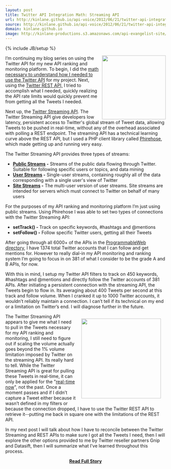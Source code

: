 ```yaml
---
layout: post
title: Twitter API Integration Math: Streaming API
url: http://kinlane.github.io/api-voice/2012/06/21/twitter-api-integration-math-streaming-api/
source: http://kinlane.github.io/api-voice/2012/06/21/twitter-api-integration-math-streaming-api/
domain: kinlane.github.io
image: http://kinlane-productions.s3.amazonaws.com/api-evangelist-site/blog/streaming-matrix.jpg
---
```

{% include JB/setup %}<p><p><img src="http://kinlane-productions.s3.amazonaws.com/twitter/twitter-bird-blue-on-white.png" alt="" width="200" align="right" /></p>
<p>I&rsquo;m continuing my blog series on using the Twitter API for my new API ranking and monitoring platform.  To begin, I did the <a title="necessary to understand how I needed to use the Twitter API " href="http://apivoice.com/2012/06/05/doing-the-twitter-api-integration-math/">math necessary to understand how I needed to use the Twitter API</a> for my project.  Next, using the <a title="Twitter REST API" href="http://apivoice.com/2012/06/06/twitter-api-integration-math-rest-api/">Twitter REST API,</a> I tried to accomplish what I needed, quickly realizing the API rate limits would quickly prevent me from getting all the Tweets I needed.</p>
<p>Next up, the <a title="Twitter Streaming API" href="https://dev.twitter.com/docs/streaming-apis">Twitter Streaming API</a>.  The Twitter Streaming API give developers low latency, persistent access to Twitter's global stream of Tweet data, allowing Tweets to be pushed in real-time, without any of the overhead associated with polling a REST endpoint.  The streaming API has a technical learning curve above the REST API, but I used a PHP client library called <a title="Phirehose" href="https://github.com/fennb/phirehose">Phirehose</a>, which made getting up and running very easy.</p>
<p>The Twitter Streaming API provides three types of streams:</p>
<ul class="mainlist">
<li><strong><a title="Public Streams" href="https://dev.twitter.com/docs/streaming-apis/streams/public">Public Streams</a> -</strong> Streams of the public data flowing through Twitter. Suitable for following specific users or topics, and data mining</li>
<li><strong><a title="User Streams" href="https://dev.twitter.com/docs/streaming-apis/streams/user">User Streams</a> -</strong> Single-user streams, containing roughly all of the data corresponding with a single user's view of Twitter</li>
<li><strong><a href="https://dev.twitter.com/docs/streaming-apis/streams/site">Site Streams</a> -</strong> The multi-user version of user streams. Site streams are intended for servers which must connect to Twitter on behalf of many users</li>
</ul>
<p>For the purposes of my API ranking and monitoring platform I&rsquo;m just using public streams.  Using Phirehose I was able to set two types of connections with the Twitter Streaming API:</p>
<ul class="mainlist">
<li><strong>setTrack() - </strong>Track on specific keywords, #hashtags and @mentions</li>
<li><strong>setFollow() -</strong> Follow specific Twitter users, getting all their Tweets</li>
</ul>
<p>After going through all 6000+ of the APIs in the <a title="ProgrammableWeb Directory" href="http://www.programmableweb.com/apis/directory">ProgrammableWeb directory</a>, I have 1374 total Twitter accounts that I can follow and get mentions for.  However to really dial-in my API monitoring and ranking system I&rsquo;m going to focus in on 381 of what I consider to be the grade A and B APIs, for now.</p>
<p>With this in mind, I setup my Twitter API filters to track on 450 keywords, #hashtags and @mentions and directly follow the Twitter accounts of 381 APIs.  After initiating a persistent connection with the streaming API, the Tweets begin to flow in.  Its averaging about 400 Tweets per second at this track and follow volume.  When I cranked it up to 1000 Twitter accounts, it wouldn&rsquo;t reliably maintain a connection.  I can&rsquo;t tell if its technical on my end or a limitation on Twitter&rsquo;s end.  I will diagnose further in the future.</p>
<p><img style="padding: 15px;" src="http://kinlane-productions.s3.amazonaws.com/streaming-matrix.jpg" alt="" width="250" align="right" /></p>
<p>The Twitter Streaming API appears to give me what I need to pull in the Tweets necessary for my API ranking and monitoring, I still need to figure out if scaling the volume actually goes beyond the 1% volume limitation imposed by Twitter on the streaming API.  Its really hard to tell.  While the Twitter Streaming API is great for pulling these Tweets in real-time, it can only be applied for the "<span style="text-decoration: underline;">real-time now</span>", not the past.  Once a moment passes and if I didn&rsquo;t capture a Tweet either because it wasn&rsquo;t defined in my filters or because the connection dropped, I have to use the Twitter REST API to retrieve it--putting me back in square one with the limitations of the REST API.</p>
<p>In my next post I will talk about how I have to reconcile between the Twitter Streaming and REST APIs to make sure I got all the Tweets I need, then I will explore the other options provided to me by Twitter reseller partners Gnip and Datasift, then I will summarize what I&rsquo;ve learned throughout this process.</p></p>
<center><p><a href="http://kinlane.github.io/api-voice/2012/06/21/twitter-api-integration-math-streaming-api/" style='padding:25px; font-sze:18px; font-weight: bold;'>Read Full Story</a></p></center>
